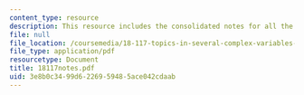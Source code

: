 ```yaml
---
content_type: resource
description: This resource includes the consolidated notes for all the lectures.
file: null
file_location: /coursemedia/18-117-topics-in-several-complex-variables-spring-2005/3e8b0c3499d6226959485ace042cdaab_18117notes.pdf
file_type: application/pdf
resourcetype: Document
title: 18117notes.pdf
uid: 3e8b0c34-99d6-2269-5948-5ace042cdaab
---
```

